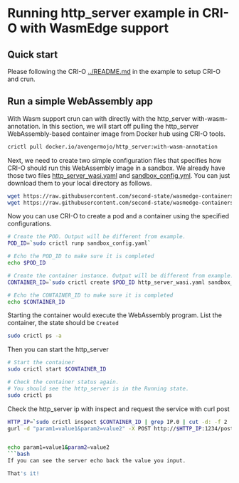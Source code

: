 # Running http_server example in CRI-O with WasmEdge support

## Quick start

Please following the CRI-O [../README.md](README.md) in the example to setup CRI-O and crun.

## Run a simple WebAssembly app

With Wasm support crun can with directly with the http_server with-wasm-annotation. 
In this section, we will start off pulling the http_server WebAssembly-based container
image from Docker hub using CRI-O tools.

```bash
crictl pull docker.io/avengermojo/http_server:with-wasm-annotation
```

Next, we need to create two simple configuration files that specifies how
CRI-O should run this WebAssembly image in a sandbox. We already have those
two files [http_server_wasi.yaml](http_server_wasi.yml) and [sandbox_config.yml](sandbox_config.yaml).
You can just download them to your local directory as follows.

```bash
wget https://raw.githubusercontent.com/second-state/wasmedge-containers-examples/main/crio/http_server/sandbox_config.yaml
wget https://raw.githubusercontent.com/second-state/wasmedge-containers-examples/main/crio/http_sever/http_server_wasi.yaml
```

Now you can use CRI-O to create a pod and a container using the specified configurations.

```bash
# Create the POD. Output will be different from example.
POD_ID=`sudo crictl runp sandbox_config.yaml`

# Echo the POD_ID to make sure it is completed
echo $POD_ID

# Create the container instance. Output will be different from example.
CONTAINER_ID=`sudo crictl create $POD_ID http_server_wasi.yaml sandbox_config.yaml`

# Echo the CONTAINER_ID to make sure it is completed
echo $CONTAINER_ID
```

Starting the container would execute the WebAssembly program.
List the container, the state should be `Created`

```bash
sudo crictl ps -a
```

Then you can start the http_server

```bash
# Start the container
sudo crictl start $CONTAINER_ID

# Check the container status again.
# You should see the http_server is in the Running state.
sudo crictl ps
```

Check the http_server ip with inspect and request the service with curl post

```bash
HTTP_IP=`sudo crictl inspect $CONTAINER_ID | grep IP.0 | cut -d: -f 2 | cut -d'"' -f 2`
gurl -d "param1=value1&param2=value2" -X POST http://$HTTP_IP:1234/post


echo param1=value1&param2=value2
```bash
If you can see the server echo back the value you input.

That's it!
